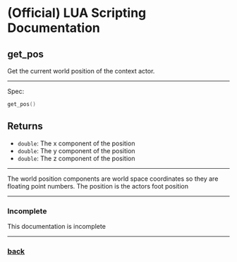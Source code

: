 
# (Official) LUA Scripting Documentation

## get_pos

Get the current world position of the context actor.

___

Spec:

```lua
get_pos()
```

## Returns

- `double`: The x component of the position
- `double`: The y component of the position
- `double`: The z component of the position

___

The world position components are world space coordinates so they are floating point numbers. The position is the actors foot position

___

### Incomplete

This documentation is incomplete

___

### [back](../getters)
